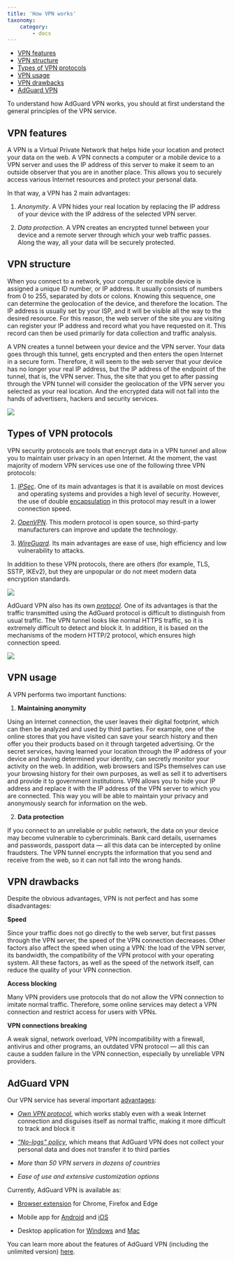 ```yaml
---
title: 'How VPN works'
taxonomy:
    category:
        - docs
---
```

* [VPN features](#features)
* [VPN structure](#structure)
* [Types of VPN protocols](#types)
* [VPN usage](#use)
* [VPN drawbacks](#drawbacks)
* [AdGuard VPN](#adguard-vpn)

To understand how AdGuard VPN works, you should at first understand the general principles of the VPN service.

<a name="features"></a>

## VPN features

A VPN is a Virtual Private Network that helps hide your location and protect your data on the web. A VPN connects a computer or a mobile device to a VPN server and uses the IP address of this server to make it seem to an outside observer that you are in another place. This allows you to securely access various Internet resources and protect your personal data.

In that way, a VPN has 2 main advantages:

1. *Anonymity*. A VPN hides your real location by replacing the IP address of your device with the IP address of the selected VPN server.

2. *Data protection*. A VPN creates an encrypted tunnel between your device and a remote server through which your web traffic passes. Along the way, all your data will be securely protected.

<a name="structure"></a>

## VPN structure

When you connect to a network, your computer or mobile device is assigned a unique ID number, or IP address. It usually consists of numbers from 0 to 255, separated by dots or colons. Knowing this sequence, one can determine the geolocation of the device, and therefore the location. The IP address is usually set by your ISP, and it will be visible all the way to the desired resource. For this reason, the web server of the site you are visiting can register your IP address and record what you have requested on it. This record can then be used primarily for data collection and traffic analysis.

A VPN creates a tunnel between your device and the VPN server. Your data goes through this tunnel, gets encrypted and then enters the open Internet in a secure form. Therefore, it will seem to the web server that your device has no longer your real IP address, but the IP address of the endpoint of the tunnel, that is, the VPN server. Thus, the site that you get to after passing through the VPN tunnel will consider the geolocation of the VPN server you selected as your real location. And the encrypted data will not fall into the hands of advertisers, hackers and security services.

<img src="https://cdn.adguard.com/public/Adguard/Website/Images/seo/en/how_vpn_3.jpg" style="max-width: 350px; ">

<a name="types"></a>

## Types of VPN protocols

VPN security protocols are tools that encrypt data in a VPN tunnel and allow you to maintain user privacy in an open Internet. At the moment, the vast majority of modern VPN services use one of the following three VPN protocols:

1. [*IPSec*](https://en.wikipedia.org/wiki/IPsec). One of its main advantages is that it is available on most devices and operating systems and provides a high level of security. However, the use of double [encapsulation](https://en.wikipedia.org/wiki/Encapsulation_(networking)) in this protocol may result in a lower connection speed.

2. [*OpenVPN*](https://en.wikipedia.org/wiki/OpenVPN). This modern protocol is open source, so third-party manufacturers can improve and update the technology.

3. [*WireGuard*](https://en.wikipedia.org/wiki/WireGuard). Its main advantages are ease of use, high efficiency and low vulnerability to attacks.

In addition to these VPN protocols, there are others (for example, TLS, SSTP, IKEv2), but they are unpopular or do not meet modern data encryption standards.

<object data="https://cdn.adguard.com/public/Adguard/Blog/vpn/protocol/4.svg" type="image/svg+xml">
    <img src="https://cdn.adguard.com/public/Adguard/Blog/vpn/protocol/4.svg"></object>

AdGuard VPN also has its own [*protocol*](http://kb.adguard.com/en/vpn/adguard-vpn-general/how-adguard-vpn-protocol-works). One of its advantages is that the traffic transmitted using the AdGuard protocol is difficult to distinguish from usual traffic. The VPN tunnel looks like normal HTTPS traffic, so it is extremely difficult to detect and block it. In addition, it is based on the mechanisms of the modern HTTP/2 protocol, which ensures high connection speed.

<object data="https://cdn.adguard.com/public/Adguard/Blog/vpn/protocol/5.svg" type="image/svg+xml">
    <img src="https://cdn.adguard.com/public/Adguard/Blog/vpn/protocol/5.svg"></object>

<a name="use"></a>

## VPN usage

A VPN performs two important functions:

1. **Maintaining anonymity**

Using an Internet connection, the user leaves their digital footprint, which can then be analyzed and used by third parties. For example, one of the online stores that you have visited can save your search history and then offer you their products based on it through targeted advertising. Or the secret services, having learned your location through the IP address of your device and having determined your identity, can secretly monitor your activity on the web. In addition, web browsers and ISPs themselves can use your browsing history for their own purposes, as well as sell it to advertisers and provide it to government institutions. VPN allows you to hide your IP address and replace it with the IP address of the VPN server to which you are connected. This way you will be able to maintain your privacy and anonymously search for information on the web.

2. **Data protection**

If you connect to an unreliable or public network, the data on your device may become vulnerable to cybercriminals. Bank card details, usernames and passwords, passport data — all this data can be intercepted by online fraudsters. The VPN tunnel encrypts the information that you send and receive from the web, so it can not fall into the wrong hands.

<a name="drawbacks"></a>

## VPN drawbacks

Despite the obvious advantages, VPN is not perfect and has some disadvantages:

**Speed**

Since your traffic does not go directly to the web server, but first passes through the VPN server, the speed of the VPN connection decreases. Other factors also affect the speed when using a VPN: the load of the VPN server, its bandwidth, the compatibility of the VPN protocol with your operating system. All these factors, as well as the speed of the network itself, can reduce the quality of your VPN connection.

**Access blocking**

Many VPN providers use protocols that do not allow the VPN connection to imitate normal traffic. Therefore, some online services may detect a VPN connection and restrict access for users with VPNs.

**VPN connections breaking**

A weak signal, network overload, VPN incompatibility with a firewall, antivirus and other programs, an outdated VPN protocol — all this can cause a sudden failure in the VPN connection, especially by unreliable VPN providers.

<a name="adguard-vpn"></a>

## AdGuard VPN

Our VPN service has several important [advantages](http://kb.adguard.com/en/vpn/adguard-vpn-general/adguard-vpn-is-the-better-option):

* [*Own VPN protocol*](http://kb.adguard.com/en/vpn/adguard-vpn-general/how-adguard-vpn-protocol-works), which works stably even with a weak Internet connection and disguises itself as normal traffic, making it more difficult to track and block it

* [*"No-logs" policy*](https://adguard-vpn.com/en/privacy.html), which means that AdGuard VPN does not collect your personal data and does not transfer it to third parties

* *More than 50 VPN servers in dozens of countries*

* *Ease of use and extensive customization options*

Currently, AdGuard VPN is available as:

* [Browser extension](http://kb.adguard.com/en/vpn/vpn-for-browser-extensions) for Chrome, Firefox and Edge

* Mobile app for [Android](http://kb.adguard.com/en/vpn/adguard-vpn-for-android) and [iOS](http://kb.adguard.com/en/vpn/adguard-vpn-for-ios)

* Desktop application for [Windows](http://kb.adguard.com/en/vpn/adguard-vpn-for-windows) and [Mac](http://kb.adguard.com/en/vpn/adguard-vpn-for-mac)

You can learn more about the features of AdGuard VPN (including the unlimited version) [here](https://adguard-vpn.com/en/welcome.html).